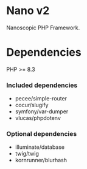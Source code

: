 # Nano v2

Nanoscopic PHP Framework.



# Dependencies

PHP >= 8.3

### Included dependencies

- pecee/simple-router
- cocur/slugify
- symfony/var-dumper
- vlucas/phpdotenv


### Optional dependencies

- illuminate/database
- twig/twig
- kornrunner/blurhash

[//]: # (- phpmailer/phpmailer)

